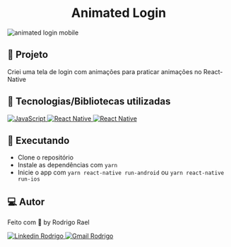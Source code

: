 <h1 align="center">
  Animated Login
</h1>

![animated login mobile](https://github.com/Rodrigo001-de/Animated-login/blob/main/Animated%20Login.gif)

## :page_with_curl: Projeto

Criei uma tela de login com animações para praticar animações no React-Native

## 🚀 Tecnologias/Bibliotecas utilizadas

<a href="https://developer.mozilla.org/pt-BR/docs/Web/JavaScript" target="_blank"> <img src="https://img.shields.io/badge/-JavaScript-yellow?style=for-the-badge" alt="JavaScript"> </a>
<a href="https://reactnative.dev/" target="_blank"> <img src="https://img.shields.io/badge/-React Native-blue?style=for-the-badge" alt="React Native"> </a>
<a href="https://www.npmjs.com/package/react-native-cli" target="_blank"> <img src="https://img.shields.io/badge/-React Native CLI-white?style=for-the-badge" alt="React Native"> </a>

## :construction_worker: Executando
 
- Clone o repositório
- Instale as dependências com `yarn`
- Inicie o app com `yarn react-native run-android` ou `yarn react-native run-ios`

## 💻 Autor

Feito com 💜 by Rodrigo Rael

<a href="https://www.linkedin.com/in/rodrigo-rael-a7a4b51a9/" target="_blank"> <img src="https://img.shields.io/badge/-RodrigoRael-blue?style=flat-square&logo=Linkedin&logoColor=white&link=https" alt="Linkedin Rodrigo"> </a>
<a href="https://img.shields.io/badge/-rodrigorael53@gmail.com-c14438?style=flat-square&logo=Gmail&logoColor=white&link=mailto:rodrigorael53@gmail.com" target="_blank"> <img src="https://img.shields.io/badge/-rodrigorael53@gmail.com-c14438?style=flat-square&logo=Gmail&logoColor=white&link=mailto:rodrigorael53@gmail.com" alt="Gmail Rodrigo"> </a>
